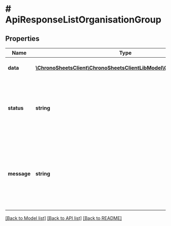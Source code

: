 # # ApiResponseListOrganisationGroup

## Properties

Name | Type | Description | Notes
------------ | ------------- | ------------- | -------------
**data** | [**\ChronoSheetsClient\ChronoSheetsClientLibModel\OrganisationGroup[]**](OrganisationGroup.md) | The main Data of the response | [optional] 
**status** | **string** | The API response status. Indicates if the request was successful, failed or was unauthorised. | [optional] 
**message** | **string** | A message to accompany the response status.  If the Status is failed, this message will hint why it failed and what you need to do. | [optional] 

[[Back to Model list]](../../README.md#documentation-for-models) [[Back to API list]](../../README.md#documentation-for-api-endpoints) [[Back to README]](../../README.md)


